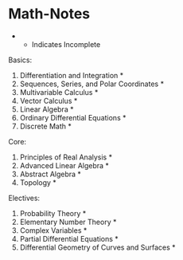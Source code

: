 # Math-Notes

* - Indicates Incomplete

Basics:
1. Differentiation and Integration *
2. Sequences, Series, and Polar Coordinates *
3. Multivariable Calculus *
4. Vector Calculus *
5. Linear Algebra *
6. Ordinary Differential Equations *
7. Discrete Math *

Core:
1. Principles of Real Analysis *
2. Advanced Linear Algebra *
3. Abstract Algebra *
4. Topology *

Electives:
1. Probability Theory *
2. Elementary Number Theory *
3. Complex Variables *
4. Partial Differential Equations *
5. Differential Geometry of Curves and Surfaces *








